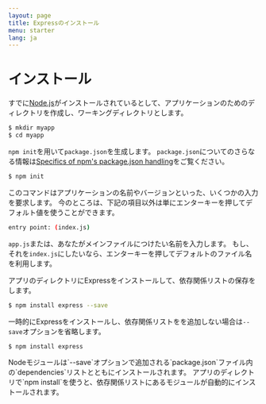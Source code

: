 ```yaml
---
layout: page
title: Expressのインストール
menu: starter
lang: ja
---
```


# インストール

すでに[Node.js](https://nodejs.org/)がインストールされているとして、アプリケーションのためのディレクトリを作成し、ワーキングディレクトリとします。

~~~sh
$ mkdir myapp
$ cd myapp
~~~

`npm init`を用いて`package.json`を生成します。
`package.json`についてのさらなる情報は[Specifics of npm's package.json handling](https://docs.npmjs.com/files/package.json)をご覧ください。

~~~sh
$ npm init
~~~

このコマンドはアプリケーションの名前やバージョンといった、いくつかの入力を要求します。
今のところは、下記の項目以外は単にエンターキーを押してデフォルト値を使うことができます。

~~~sh
entry point: (index.js)
~~~

`app.js`または、あなたがメインファイルにつけたい名前を入力します。
もし、それを`index.js`にしたいなら、エンターキーを押してデフォルトのファイル名を利用します。

アプリのディレクトリにExpressをインストールして、依存関係リストの保存をします。

~~~sh
$ npm install express --save
~~~

一時的にExpressをインストールし、依存関係リストをを追加しない場合は`--save`オプションを省略します。

~~~sh
$ npm install express
~~~

<div class="doc-box doc-info" markdown="1">
Nodeモジュールは`--save`オプションで追加される`package.json`ファイル内の`dependencies`リストとともにインストールされます。
アプリのディレクトリで`npm install`を使うと、依存関係リストにあるモジュールが自動的にインストールされます。
</div>
